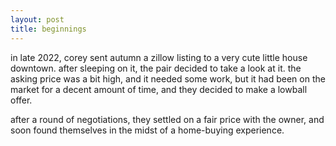 ```yaml
---
layout: post
title: beginnings
---
```


in late 2022, corey sent autumn a zillow listing to a very cute little house downtown. after sleeping on it, the pair decided to take a look at it. the asking price was a bit high, and it needed some work, but it had been on the market for a decent amount of time, and they decided to make a lowball offer.

after a round of negotiations, they settled on a fair price with the owner, and soon found themselves in the midst of a home-buying experience.
